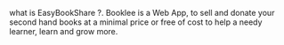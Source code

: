 what is EasyBookShare ?.
Booklee is a Web App, to sell and donate your second hand books at a minimal price or free of cost to help a needy learner, learn and grow more.
